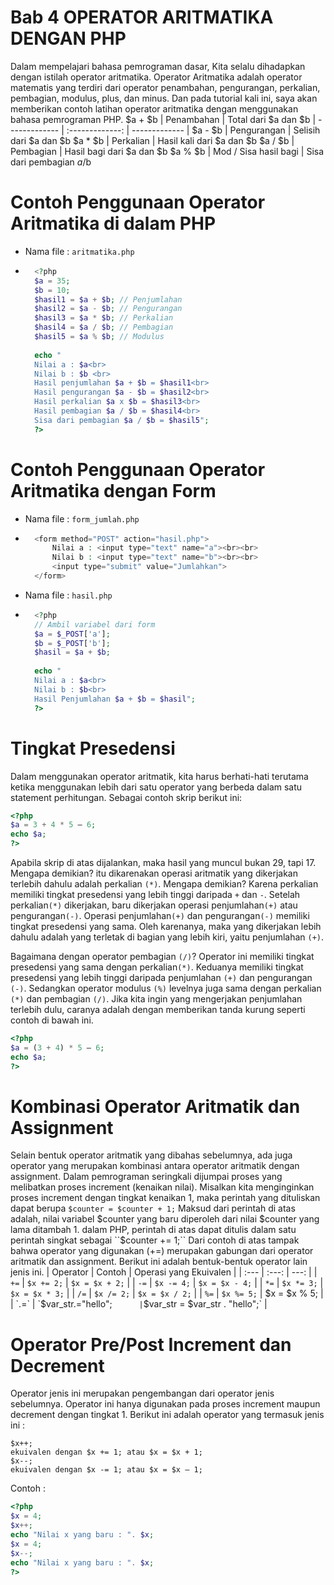 # Bab 4 OPERATOR ARITMATIKA DENGAN PHP

Dalam mempelajari bahasa pemrograman dasar, Kita selalu dihadapkan dengan istilah operator aritmatika. Operator Aritmatika adalah operator matematis yang terdiri dari operator penambahan, pengurangan, perkalian, pembagian, modulus, plus, dan minus. Dan pada tutorial kali ini, saya akan memberikan contoh latihan operator aritmatika dengan menggunakan bahasa pemrograman PHP.
$a + $b | Penambahan | Total dari $a dan $b
| ------------- | :-------------: | ------------- |
$a - $b | Pengurangan | Selisih dari $a dan $b
$a * $b | Perkalian | Hasil kali dari $a dan $b
$a / $b | Pembagian | Hasil bagi dari $a dan $b
$a % $b | Mod / Sisa hasil bagi | Sisa dari pembagian $a/$b

# Contoh Penggunaan Operator Aritmatika di dalam PHP
- Nama file : `aritmatika.php`
- ```php
	<?php
	$a = 35;
	$b = 10;
	$hasil1 = $a + $b; // Penjumlahan
	$hasil2 = $a - $b; // Pengurangan
	$hasil3 = $a * $b; // Perkalian
	$hasil4 = $a / $b; // Pembagian
	$hasil5 = $a % $b; // Modulus
	
	echo "
	Nilai a : $a<br>
	Nilai b : $b <br>
	Hasil penjumlahan $a + $b = $hasil1<br>
	Hasil pengurangan $a - $b = $hasil2<br>
	Hasil perkalian $a x $b = $hasil3<br>
	Hasil pembagian $a / $b = $hasil4<br>
	Sisa dari pembagian $a / $b = $hasil5";
	?>
	```

# Contoh Penggunaan Operator Aritmatika dengan Form
- Nama file : `form_jumlah.php`
- ```php
	<form method="POST" action="hasil.php">
		Nilai a : <input type="text" name="a"><br><br>
		Nilai b : <input type="text" name="b"><br><br>
		<input type="submit" value="Jumlahkan">
	</form>
	```

- Nama file : `hasil.php`
- ```php
	<?php
	// Ambil variabel dari form
	$a = $_POST['a'];
	$b = $_POST['b'];
	$hasil = $a + $b;
	
	echo "
	Nilai a : $a<br>
	Nilai b : $b<br>
	Hasil Penjumlahan $a + $b = $hasil";
	?>
	```

# Tingkat Presedensi
Dalam menggunakan operator aritmatik, kita harus berhati-hati terutama ketika menggunakan lebih dari satu operator yang berbeda dalam satu statement
perhitungan. Sebagai contoh skrip berikut ini:
```php
<?php
$a = 3 + 4 * 5 – 6;
echo $a;
?>
```

Apabila skrip di atas dijalankan, maka hasil yang muncul bukan 29, tapi 17. Mengapa demikian? itu dikarenakan operasi aritmatik yang dikerjakan terlebih dahulu adalah perkalian `(*)`. Mengapa demikian? Karena perkalian memiliki tingkat presedensi yang lebih tinggi daripada `+` dan `-`. Setelah perkalian`(*)` dikerjakan, baru dikerjakan operasi penjumlahan`(+)` atau pengurangan`(-)`. Operasi penjumlahan`(+)` dan pengurangan`(-)` memiliki tingkat presedensi yang sama. Oleh karenanya, maka yang dikerjakan lebih dahulu adalah yang terletak di bagian yang lebih kiri, yaitu penjumlahan `(+)`.

Bagaimana dengan operator pembagian `(/)`? Operator ini memiliki tingkat presedensi yang sama dengan perkalian`(*)`. Keduanya memiliki tingkat presedensi yang lebih
tinggi daripada penjumlahan `(+)` dan pengurangan `(-)`. Sedangkan operator modulus `(%)` levelnya juga sama dengan perkalian `(*)` dan pembagian `(/)`.
Jika kita ingin yang mengerjakan penjumlahan terlebih dulu, caranya adalah dengan memberikan tanda kurung seperti contoh di bawah ini.

```php
<?php
$a = (3 + 4) * 5 – 6;
echo $a;
?>
```

# Kombinasi Operator Aritmatik dan Assignment
Selain bentuk operator aritmatik yang dibahas sebelumnya, ada juga operator yang merupakan kombinasi antara operator aritmatik dengan assignment. Dalam pemrograman seringkali dijumpai proses yang melibatkan proses increment (kenaikan nilai). Misalkan kita menginginkan proses increment dengan tingkat kenaikan 1, maka perintah yang dituliskan dapat berupa 
``$counter = $counter + 1;``
Maksud dari perintah di atas adalah, nilai variabel $counter yang baru diperoleh dari nilai $counter yang lama ditambah 1. dalam PHP, perintah di atas dapat ditulis dalam satu perintah singkat sebagai
``$counter += 1;``
Dari contoh di atas tampak bahwa operator yang digunakan (+=) merupakan gabungan dari operator aritmatik dan assignment. Berikut ini adalah bentuk-bentuk operator lain jenis ini.
| Operator | Contoh | Operasi yang Ekuivalen |
| :---         |     :---:      |          ---: |
| `+=`   | `$x += 2;`     | `$x = $x + 2;`   |
| `-=`    | `$x -= 4;`       | `$x = $x - 4;`      |
| `*=`     | `$x *= 3;`       | `$x = $x * 3;`      |
| `/=`    | `$x /= 2;`       | `$x = $x / 2;`      |
| `%=`    | `$x %= 5;`       | $x = $x % 5;      |
| `.=`    | `$var_str.="hello";`       | `$var_str = $var_str . "hello";`      |

# Operator Pre/Post Increment dan Decrement
Operator jenis ini merupakan pengembangan dari operator jenis sebelumnya.
Operator ini hanya digunakan pada proses increment maupun decrement dengan
tingkat 1.
Berikut ini adalah operator yang termasuk jenis ini :
```
$x++;
ekuivalen dengan $x += 1; atau $x = $x + 1;
$x--;
ekuivalen dengan $x -= 1; atau $x = $x – 1;
```

Contoh :
```php
<?php
$x = 4;
$x++;
echo "Nilai x yang baru : ". $x;
$x = 4;
$x--;
echo "Nilai x yang baru : ". $x;
?>
```
